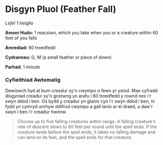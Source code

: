 # Disgyn Pluol (Feather Fall)

*Lefel 1 treiglio*

**Amser Hudo:** 1 reacsiwn, which you take when you or a creature within 60 feet of you falls

**Amrediad:** 60 troedfedd

**Cydrannau:** G, M (a small feather or piece of down)

**Parhad:** 1 minute

### Cyfieithiad Awtomatig

Dewiswch hyd at bum creadur sy'n cwympo o fewn yr ystod. Mae cyfradd disgyniad creadur sy'n gostwng yn arafu i 60 troedfedd y rownd nes i'r swyn ddod i ben. Os bydd y creadur yn glanio cyn i'r swyn ddod i ben, ni fydd yn cymryd unrhyw ddifrod cwympo a gall lanio ar ei draed, a daw'r swyn i ben i'r creadur hwnnw.

>  Choose up to five falling creatures within range. A falling creature's rate of descent slows to 60 feet per round until the spell ends. If the creature lands before the spell ends, it takes no falling damage and can land on its feet, and the spell ends for that creature.